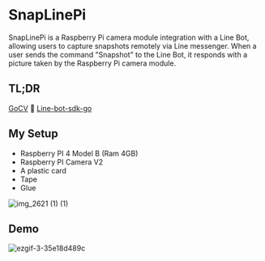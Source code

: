 # SnapLinePi
SnapLinePi is a Raspberry Pi camera module integration with a Line Bot, allowing users to capture snapshots remotely via Line messenger. When a user sends the command "Snapshot" to the Line Bot, it responds with a picture taken by the Raspberry Pi camera module.

## TL;DR
[GoCV](https://github.com/hybridgroup/gocv) 🤝 [Line-bot-sdk-go](https://github.com/line/line-bot-sdk-go)

## My Setup
- Raspberry PI 4 Model B (Ram 4GB)
- Raspberry PI Camera V2
- A plastic card
- Tape
- Glue

![img_2621 (1) (1)](https://github.com/IvanReyesO7/SnapLinePi/assets/74359151/39441b1a-90d0-4556-bd01-c470b97785be)

## Demo

![ezgif-3-35e18d489c](https://github.com/IvanReyesO7/SnapLinePi/assets/74359151/f17288ea-422b-4e32-a3bc-703e60627808)
